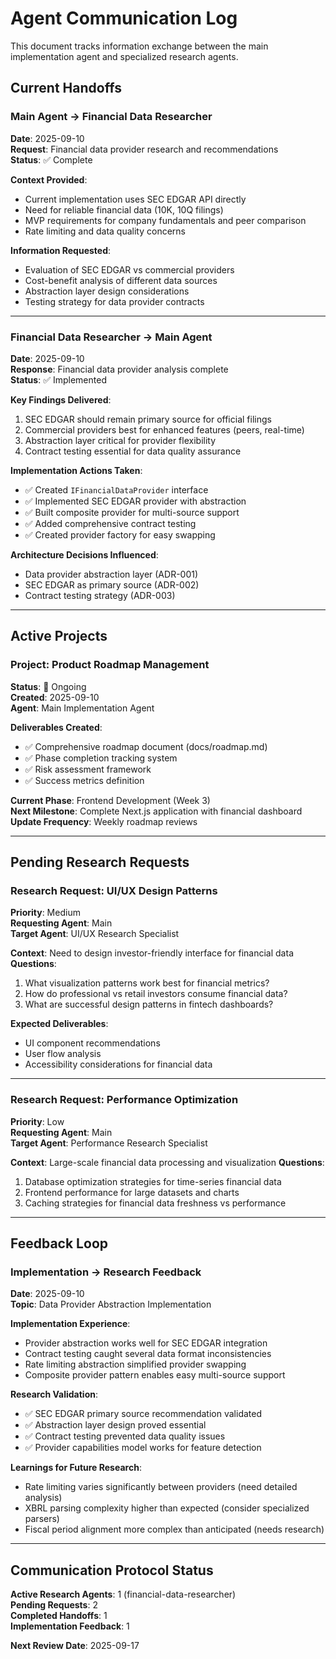 # Agent Communication Log

This document tracks information exchange between the main implementation agent and specialized research agents.

## Current Handoffs

### Main Agent → Financial Data Researcher
**Date**: 2025-09-10  
**Request**: Financial data provider research and recommendations  
**Status**: ✅ Complete

**Context Provided**:
- Current implementation uses SEC EDGAR API directly
- Need for reliable financial data (10K, 10Q filings)
- MVP requirements for company fundamentals and peer comparison
- Rate limiting and data quality concerns

**Information Requested**:
- Evaluation of SEC EDGAR vs commercial providers
- Cost-benefit analysis of different data sources
- Abstraction layer design considerations
- Testing strategy for data provider contracts

---

### Financial Data Researcher → Main Agent  
**Date**: 2025-09-10  
**Response**: Financial data provider analysis complete  
**Status**: ✅ Implemented

**Key Findings Delivered**:
1. SEC EDGAR should remain primary source for official filings
2. Commercial providers best for enhanced features (peers, real-time)
3. Abstraction layer critical for provider flexibility
4. Contract testing essential for data quality assurance

**Implementation Actions Taken**:
- ✅ Created `IFinancialDataProvider` interface
- ✅ Implemented SEC EDGAR provider with abstraction
- ✅ Built composite provider for multi-source support
- ✅ Added comprehensive contract testing
- ✅ Created provider factory for easy swapping

**Architecture Decisions Influenced**:
- Data provider abstraction layer (ADR-001)
- SEC EDGAR as primary source (ADR-002)
- Contract testing strategy (ADR-003)

---

## Active Projects

### Project: Product Roadmap Management
**Status**: 🔄 Ongoing  
**Created**: 2025-09-10  
**Agent**: Main Implementation Agent  

**Deliverables Created**:
- ✅ Comprehensive roadmap document (docs/roadmap.md)
- ✅ Phase completion tracking system
- ✅ Risk assessment framework
- ✅ Success metrics definition

**Current Phase**: Frontend Development (Week 3)  
**Next Milestone**: Complete Next.js application with financial dashboard  
**Update Frequency**: Weekly roadmap reviews

---

## Pending Research Requests

### Research Request: UI/UX Design Patterns
**Priority**: Medium  
**Requesting Agent**: Main  
**Target Agent**: UI/UX Research Specialist  

**Context**: Need to design investor-friendly interface for financial data
**Questions**:
1. What visualization patterns work best for financial metrics?
2. How do professional vs retail investors consume financial data?
3. What are successful design patterns in fintech dashboards?

**Expected Deliverables**:
- UI component recommendations
- User flow analysis
- Accessibility considerations for financial data

---

### Research Request: Performance Optimization
**Priority**: Low  
**Requesting Agent**: Main  
**Target Agent**: Performance Research Specialist  

**Context**: Large-scale financial data processing and visualization
**Questions**:
1. Database optimization strategies for time-series financial data
2. Frontend performance for large datasets and charts
3. Caching strategies for financial data freshness vs performance

---

## Feedback Loop

### Implementation → Research Feedback

**Date**: 2025-09-10  
**Topic**: Data Provider Abstraction Implementation  

**Implementation Experience**:
- Provider abstraction works well for SEC EDGAR integration
- Contract testing caught several data format inconsistencies
- Rate limiting abstraction simplified provider swapping
- Composite provider pattern enables easy multi-source support

**Research Validation**:
- ✅ SEC EDGAR primary source recommendation validated
- ✅ Abstraction layer design proved essential
- ✅ Contract testing prevented data quality issues
- ✅ Provider capabilities model works for feature detection

**Learnings for Future Research**:
- Rate limiting varies significantly between providers (need detailed analysis)
- XBRL parsing complexity higher than expected (consider specialized parsers)
- Fiscal period alignment more complex than anticipated (needs research)

---

## Communication Protocol Status

**Active Research Agents**: 1 (financial-data-researcher)  
**Pending Requests**: 2  
**Completed Handoffs**: 1  
**Implementation Feedback**: 1  

**Next Review Date**: 2025-09-17